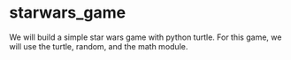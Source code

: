 # starwars_game
We will build a simple star wars game with python turtle. For this game, we will use the turtle, random, and the math module.
